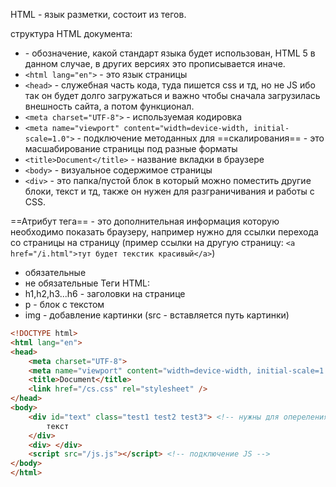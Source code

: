 HTML - язык разметки, состоит из тегов.

структура HTML документа:
 - <!DOCTYPE html> -  обозначение, какой стандарт языка будет использован, HTML 5 в данном случае, в других версиях это прописывается иначе.
 - `<html lang="en">` - это язык страницы
 - `<head>` - служебная часть кода, туда пишется css и тд, но не JS ибо так он будет долго загружаться и важно чтобы сначала загрузилась внешность сайта, а потом функционал.
 - `<meta charset="UTF-8">` - используемая кодировка 
 - `<meta name="viewport" content="width=device-width, initial-scale=1.0">` - подключение методанных для ==скалирования== - это масшабирование страницы под разные форматы
 - `<title>Document</title>` - название вкладки в браузере
 - `<body>` - визуальное содержимое страницы
 - `<div>` - это папка/пустой блок в который можно поместить другие блоки, текст и тд, также он нужен для разграничивания и работы с CSS.

==Атрибут тега== - это дополнительная информация которую необходимо показать браузеру, например нужно для ссылки перехода со страницы на страницу (пример ссылки на другую страницу: `<a href="/i.html">тут будет текстик красивый</a>`)
- обязательные
- не обязательные
Теги HTML:
 - h1,h2,h3...h6 - заголовки на странице
 - p - блок с текстом
 - img - добавление картинки (src - вставляется путь картинки)

```HTML
<!DOCTYPE html>
<html lang="en">
<head>
	<meta charset="UTF-8">
	<meta name="viewport" content="width=device-width, initial-scale=1.0">
	<title>Document</title>
	<link href="/cs.css" rel="stylesheet" />
</head>
<body>
	<div id="text" class="test1 test2 test3"> <!-- нужны для опереления того, что находится внутри дива. С помощью id и class можно применить css стили-->
		текст
	</div>
	<div> </div>
	<script src="/js.js"></script> <!-- подключение JS -->
</body>
</html>
```
